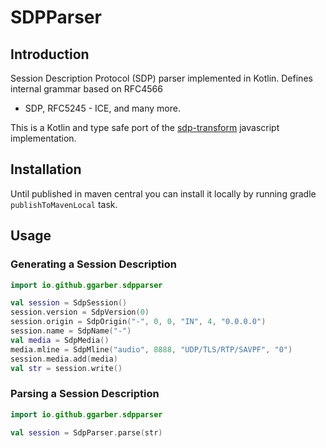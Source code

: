 # SDPParser

## Introduction

Session Description Protocol (SDP) parser implemented in Kotlin. Defines internal grammar based on RFC4566 
- SDP, RFC5245 - ICE, and many more.

This is a Kotlin and type safe port of the [sdp-transform](https://github.com/clux/sdp-transform) 
javascript implementation.

## Installation

Until published in maven central you can install it locally by running gradle `publishToMavenLocal` task.

## Usage

### Generating a Session Description

```kotlin
import io.github.ggarber.sdpparser

val session = SdpSession()
session.version = SdpVersion(0)
session.origin = SdpOrigin("-", 0, 0, "IN", 4, "0.0.0.0")
session.name = SdpName("-")
val media = SdpMedia()
media.mline = SdpMline("audio", 8888, "UDP/TLS/RTP/SAVPF", "0")
session.media.add(media)
val str = session.write()
```

### Parsing a Session Description

```kotlin
import io.github.ggarber.sdpparser

val session = SdpParser.parse(str)
```
